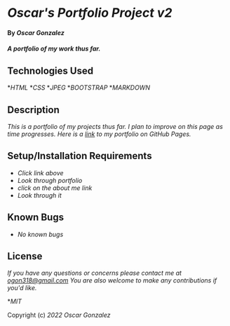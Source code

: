 # _Oscar's Portfolio Project v2_

#### By _**Oscar Gonzalez**_

#### _A portfolio of my work thus far._

## Technologies Used

*_HTML_
*_CSS_
*_JPEG_
*_BOOTSTRAP_
*_MARKDOWN_

## Description

_This is a portfolio of my projects thus far. I plan to improve on this page as time progresses. Here is a [link](https://olgon92.github.io/my-portfolio-project-v2/) to my portfolio on GitHub Pages._

## Setup/Installation Requirements

* _Click link above_
* _Look through portfolio_
* _click on the about me link_
* _Look through it_

## Known Bugs

* _No known bugs_

## License

_If you have any questions or concerns please contact me at ogon318@gmail.com
You are also welcome to make any contributions if you'd like._

*_MIT_

Copyright (c) _2022_ _Oscar Gonzalez_